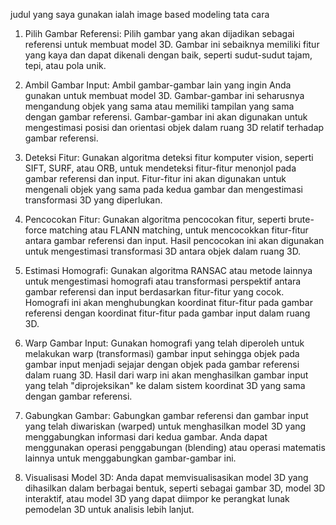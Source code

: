 judul yang saya gunakan ialah image based modeling 
tata cara 
1. Pilih Gambar Referensi: Pilih gambar yang akan dijadikan sebagai referensi untuk membuat model 3D. Gambar ini sebaiknya memiliki fitur yang kaya dan dapat dikenali dengan baik, seperti sudut-sudut tajam, tepi, atau pola unik.

2. Ambil Gambar Input: Ambil gambar-gambar lain yang ingin Anda gunakan untuk membuat model 3D. Gambar-gambar ini seharusnya mengandung objek yang sama atau memiliki tampilan yang sama dengan gambar referensi. Gambar-gambar ini akan digunakan untuk mengestimasi posisi dan orientasi objek dalam ruang 3D relatif terhadap gambar referensi.

3. Deteksi Fitur: Gunakan algoritma deteksi fitur komputer vision, seperti SIFT, SURF, atau ORB, untuk mendeteksi fitur-fitur menonjol pada gambar referensi dan input. Fitur-fitur ini akan digunakan untuk mengenali objek yang sama pada kedua gambar dan mengestimasi transformasi 3D yang diperlukan.

4. Pencocokan Fitur: Gunakan algoritma pencocokan fitur, seperti brute-force matching atau FLANN matching, untuk mencocokkan fitur-fitur antara gambar referensi dan input. Hasil pencocokan ini akan digunakan untuk mengestimasi transformasi 3D antara objek dalam ruang 3D.

5. Estimasi Homografi: Gunakan algoritma RANSAC atau metode lainnya untuk mengestimasi homografi atau transformasi perspektif antara gambar referensi dan input berdasarkan fitur-fitur yang cocok. Homografi ini akan menghubungkan koordinat fitur-fitur pada gambar referensi dengan koordinat fitur-fitur pada gambar input dalam ruang 3D.

6. Warp Gambar Input: Gunakan homografi yang telah diperoleh untuk melakukan warp (transformasi) gambar input sehingga objek pada gambar input menjadi sejajar dengan objek pada gambar referensi dalam ruang 3D. Hasil dari warp ini akan menghasilkan gambar input yang telah "diprojeksikan" ke dalam sistem koordinat 3D yang sama dengan gambar referensi.

7. Gabungkan Gambar: Gabungkan gambar referensi dan gambar input yang telah diwariskan (warped) untuk menghasilkan model 3D yang menggabungkan informasi dari kedua gambar. Anda dapat menggunakan operasi penggabungan (blending) atau operasi matematis lainnya untuk menggabungkan gambar-gambar ini.

8. Visualisasi Model 3D: Anda dapat memvisualisasikan model 3D yang dihasilkan dalam berbagai bentuk, seperti sebagai gambar 3D, model 3D interaktif, atau model 3D yang dapat diimpor ke perangkat lunak pemodelan 3D untuk analisis lebih lanjut.